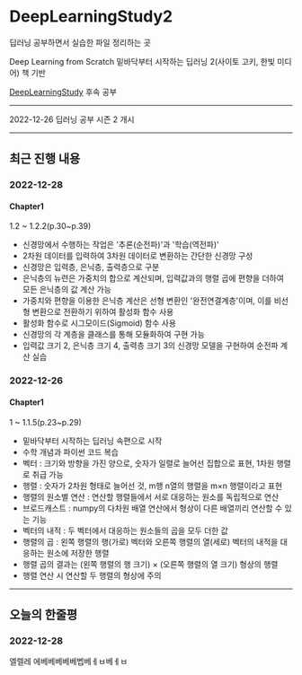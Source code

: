 # DeepLearningStudy2

딥러닝 공부하면서 실습한 파일 정리하는 곳

Deep Learning from Scratch 밑바닥부터 시작하는 딥러닝 2(사이토 고키, 한빛 미디어) 책 기반

<a href="https://github.com/hcm1206/DeepLearningStudy">DeepLearningStudy</a> 후속 공부

******
  
2022-12-26 딥러닝 공부 시즌 2 개시  
   
******
  
## 최근 진행 내용
  

### 2022-12-28
#### Chapter1  
1.2 ~ 1.2.2(p.30~p.39)
- 신경망에서 수행하는 작업은 '추론(순전파)'과 '학습(역전파)'
- 2차원 데이터를 입력하여 3차원 데이터로 변환하는 간단한 신경망 구성
- 신경망은 입력층, 은닉층, 출력층으로 구분
- 은닉층의 뉴련은 가중치의 합으로 계산되며, 입력값과의 행렬 곱에 편향을 더하여 모든 은닉층의 값 계산 가능
- 가중치와 편향을 이용한 은닉층 계산은 선형 변환인 '완전연결계층'이며, 이를 비선형 변환으로 전환하기 위하여 활성화 함수 사용
- 활성화 함수로 시그모이드(Sigmoid) 함수 사용
- 신경망의 각 계층을 클래스를 통해 모듈화하여 구현 가능
- 입력값 크기 2, 은닉층 크기 4, 출력층 크기 3의 신경망 모델을 구현하여 순전파 계산 실습
  
  
### 2022-12-26
#### Chapter1  
1 ~ 1.1.5(p.23~p.29)
- 밑바닥부터 시작하는 딥러닝 속편으로 시작
- 수학 개념과 파이썬 코드 복습
- 벡터 : 크기와 방향을 가진 양으로, 숫자가 일렬로 늘어선 집합으로 표현, 1차원 행렬로 취급 가능
- 행렬 : 숫자가 2차원 형태로 늘어선 것, m행 n열의 행렬을 m×n 행렬이라고 표현
- 행렬의 원소별 연산 : 연산할 행렬들에서 서로 대응하는 원소를 독립적으로 연산
- 브로드캐스트 : numpy의 다차원 배열 연산에서 형상이 다른 배열끼리 연산할 수 있는 기능
- 벡터의 내적 : 두 벡터에서 대응하는 원소들의 곱을 모두 더한 값
- 행렬의 곱 : 왼쪽 행렬의 행(가로) 벡터와 오른쪽 행렬의 열(세로) 벡터의 내적을 대응하는 원소에 저장한 행렬
- 행렬 곱의 결과는 (왼쪽 행렬의 행 크기) × (오른쪽 행렬의 열 크기) 형상의 행렬
- 행렬 연산 시 연산할 두 행렬의 형상에 주의
  
******
  
## 오늘의 한줄평
  
### 2022-12-28
  
엘렐레 에베베베베베벱베ㅔㅂ베ㅔㅂ  
  






